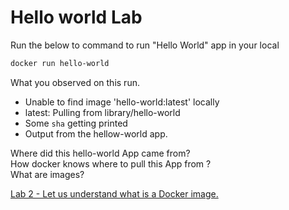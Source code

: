 # Hello world Lab

Run the below to command to run "Hello World" app in your local

```bash
docker run hello-world
```

What you observed on this run.

* Unable to find image 'hello-world:latest' locally
* latest: Pulling from library/hello-world
* Some `sha` getting printed
* Output from the hellow-world app.

Where did this hello-world App came from? <br/>
How docker knows where to pull this App from ?<br/>
What are images?

[Lab 2 - Let us understand what is a Docker image.](../docker-images-lab2/README.md)
